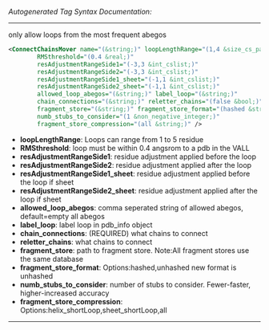 <!-- THIS IS AN AUTOGENERATED FILE: Don't edit it directly, instead change the schema definition in the code itself. -->

_Autogenerated Tag Syntax Documentation:_

---
only allow loops from the most frequent abegos

```xml
<ConnectChainsMover name="(&string;)" loopLengthRange="(1,4 &size_cs_pair;)"
        RMSthreshold="(0.4 &real;)"
        resAdjustmentRangeSide1="(-3,3 &int_cslist;)"
        resAdjustmentRangeSide2="(-3,3 &int_cslist;)"
        resAdjustmentRangeSide1_sheet="(-1,1 &int_cslist;)"
        resAdjustmentRangeSide2_sheet="(-1,1 &int_cslist;)"
        allowed_loop_abegos="(&string;)" label_loop="(&string;)"
        chain_connections="(&string;)" reletter_chains="(false &bool;)"
        fragment_store="(&string;)" fragment_store_format="(hashed &string;)"
        numb_stubs_to_consider="(1 &non_negative_integer;)"
        fragment_store_compression="(all &string;)" />
```

-   **loopLengthRange**: Loops can range from 1 to 5 residue
-   **RMSthreshold**: loop must be within 0.4 angsrom to a pdb in the VALL
-   **resAdjustmentRangeSide1**: residue adjustment applied before the loop
-   **resAdjustmentRangeSide2**: residue adjustment applied after the loop
-   **resAdjustmentRangeSide1_sheet**: residue adjustment applied before the loop if sheet
-   **resAdjustmentRangeSide2_sheet**: residue adjustment applied after the loop if sheet
-   **allowed_loop_abegos**: comma seperated string of allowed abegos, default=empty all abegos
-   **label_loop**: label loop in pdb_info object
-   **chain_connections**: (REQUIRED) what chains to connect
-   **reletter_chains**: what chains to connect
-   **fragment_store**: path to fragment store. Note:All fragment stores use the same database
-   **fragment_store_format**: Options:hashed,unhashed new format is unhashed
-   **numb_stubs_to_consider**: number of stubs to consider. Fewer-faster, higher-increased accuracy
-   **fragment_store_compression**: Options:helix_shortLoop,sheet_shortLoop,all

---
